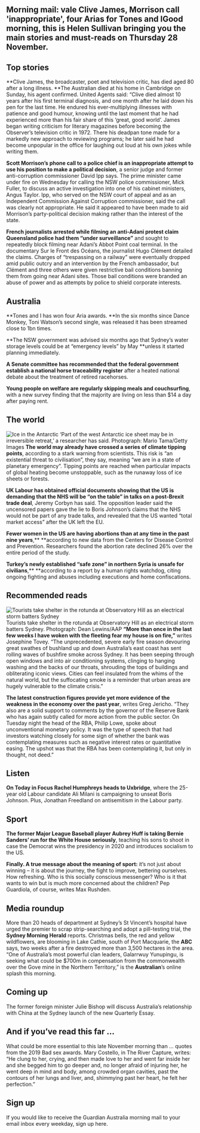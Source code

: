 ## Morning mail: vale Clive James, Morrison call 'inappropriate', four Arias for Tones and IGood morning, this is Helen Sullivan bringing you the main stories and must-reads on Thursday 28 November.

 Top stories
-----------

 **Clive James, the broadcaster, poet and television critic, has died aged 80 after a long illness. **The Australian died at his home in Cambridge on Sunday, his agent confirmed. United Agents said: “Clive died almost 10 years after his first terminal diagnosis, and one month after he laid down his pen for the last time. He endured his ever-multiplying illnesses with patience and good humour, knowing until the last moment that he had experienced more than his fair share of this ‘great, good world’. James began writing criticism for literary magazines before becoming the Observer’s television critic in 1972. There his deadpan tone made for a markedly new approach to reviewing programs; he later said he had become unpopular in the office for laughing out loud at his own jokes while writing them.

 **Scott Morrison’s phone call to a police chief is an inappropriate attempt to use his position to make a political decision**, a senior judge and former anti-corruption commissioner David Ipp says. The prime minister came under fire on Wednesday for calling the NSW police commissioner, Mick Fuller, to discuss an active investigation into one of his cabinet ministers, Angus Taylor. Ipp, who served on the NSW court of appeal and as an Independent Commission Against Corruption commissioner, said the call was clearly not appropriate. He said it appeared to have been made to aid Morrison’s party-political decision making rather than the interest of the state.

 **French journalists arrested while filming an anti-Adani protest claim Queensland police had them “under surveillance”** and sought to repeatedly block filming near Adani’s Abbot Point coal terminal. In the documentary Sur le Front des Océans, the journalist Hugo Clément detailed the claims. Charges of “trespassing on a railway” were eventually dropped amid public outcry and an intervention by the French ambassador, but Clément and three others were given restrictive bail conditions banning them from going near Adani sites. Those bail conditions were branded an abuse of power and as attempts by police to shield corporate interests.

 Australia
---------

 **Tones and I has won four Aria awards. **In the six months since Dance Monkey, Toni Watson’s second single, was released it has been streamed close to 1bn times.

 **The NSW government was advised six months ago that Sydney’s water storage levels could be at “emergency levels” by May **unless it started planning immediately.

 **A Senate committee has recommended that the federal government establish a national horse traceability register** after a heated national debate about the treatment of retired racehorses.

 **Young people on welfare are regularly skipping meals and couchsurfing**, with a new survey finding that the majority are living on less than $14 a day after paying rent.

 The world
---------

  ![Ice in the Antarctic](https://media.guim.co.uk/fa1e97dd18176be9567e7b9b5b40a56358124c0b/0_203_5538_3322/1000.jpg)  ‘Part of the west Antarctic ice sheet may be in irreversible retreat,’ a researcher has said. Photograph: Mario Tama/Getty Images   **The world may already have crossed a series of climate tipping points**, according to a stark warning from scientists. This risk is “an existential threat to civilisation”, they say, meaning “we are in a state of planetary emergency”. Tipping points are reached when particular impacts of global heating become unstoppable, such as the runaway loss of ice sheets or forests.

 **UK Labour has obtained official documents showing that the US is demanding that the NHS will be “on the table” in talks on a post-Brexit trade deal**, Jeremy Corbyn has said. The opposition leader said the uncensored papers gave the lie to Boris Johnson’s claims that the NHS would not be part of any trade talks, and revealed that the US wanted “total market access” after the UK left the EU.

 **Fewer women in the US are having abortions than at any time in the past nine years**,** **according to new data from the Centers for Disease Control and Prevention. Researchers found the abortion rate declined 26% over the entire period of the study.

 **Turkey’s newly established “safe zone” in northern Syria is unsafe for civilians**,** **according to a report by a human rights watchdog, citing ongoing fighting and abuses including executions and home confiscations.

 Recommended reads
-----------------

  ![Tourists take shelter in the rotunda at Observatory Hill as an electrical storm batters Sydney](https://media.guim.co.uk/ebfe9fba489b1e22962577aa252d3854c36835e4/0_329_4966_2981/1000.jpg)  Tourists take shelter in the rotunda at Observatory Hill as an electrical storm batters Sydney. Photograph: Dean Lewins/AAP   **“More than once in the last few weeks I have woken with the fleeting fear my house is on fire,”** writes Josephine Tovey. “The unprecedented, severe early fire season devouring great swathes of bushland up and down Australia’s east coast has sent rolling waves of bushfire smoke across Sydney. It has been seeping through open windows and into air conditioning systems, clinging to hanging washing and the backs of our throats, shrouding the tops of buildings and obliterating iconic views. Cities can feel insulated from the whims of the natural world, but the suffocating smoke is a reminder that urban areas are hugely vulnerable to the climate crisis.”

 **The latest construction figures provide yet more evidence of the weakness in the economy over the past year**, writes Greg Jericho. “They also are a solid support to comments by the governor of the Reserve Bank who has again subtly called for more action from the public sector. On Tuesday night the head of the RBA, Philip Lowe, spoke about unconventional monetary policy. It was the type of speech that had investors watching closely for some sign of whether the bank was contemplating measures such as negative interest rates or quantitative easing. The upshot was that the RBA has been contemplating it, but only in thought, not deed.”

 Listen
------

 **On Today in Focus Rachel Humphreys heads to Uxbridge**, where the 25-year old Labour candidate Ali Milani is campaigning to unseat Boris Johnson. Plus, Jonathan Freedland on antisemitism in the Labour party.

 Sport
-----

 **The former Major League Baseball player Aubrey Huff is taking Bernie Sanders’ run for the White House seriously**, teaching his sons to shoot in case the Democrat wins the presidency in 2020 and introduces socialism to the US.

 **Finally. A true message about the meaning of sport:** it’s not just about winning – it is about the journey, the fight to improve, bettering ourselves. How refreshing. Who is this socially conscious messenger? Who is it that wants to win but is much more concerned about the children? Pep Guardiola, of course, writes Max Rushden.

 Media roundup
-------------

 More than 20 heads of department at Sydney’s St Vincent’s hospital have urged the premier to scrap strip-searching and adopt a pill-testing trial, the **Sydney Morning Herald** reports. Christmas bells, the red and yellow wildflowers, are blooming in Lake Cathie, south of Port Macquarie, the **ABC** says, two weeks after a fire destroyed more than 3,500 hectares in the area. “One of Australia’s most powerful clan leaders, Galarrwuy Yunupingu, is seeking what could be $700m in compensation from the commonwealth over the Gove mine in the Northern Territory,” is the **Australian**’s online splash this morning.

 Coming up
---------

 The former foreign minister Julie Bishop will discuss Australia’s relationship with China at the Sydney launch of the new Quarterly Essay.

 And if you’ve read this far …
-----------------------------

  What could be more essential to this late November morning than … quotes from the 2019 Bad sex awards. Mary Costello, in The River Capture, writes: “He clung to her, crying, and then made love to her and went far inside her and she begged him to go deeper and, no longer afraid of injuring her, he went deep in mind and body, among crowded organ cavities, past the contours of her lungs and liver, and, shimmying past her heart, he felt her perfection.”

 Sign up
-------

 If you would like to receive the Guardian Australia morning mail to your email inbox every weekday, sign up here.

